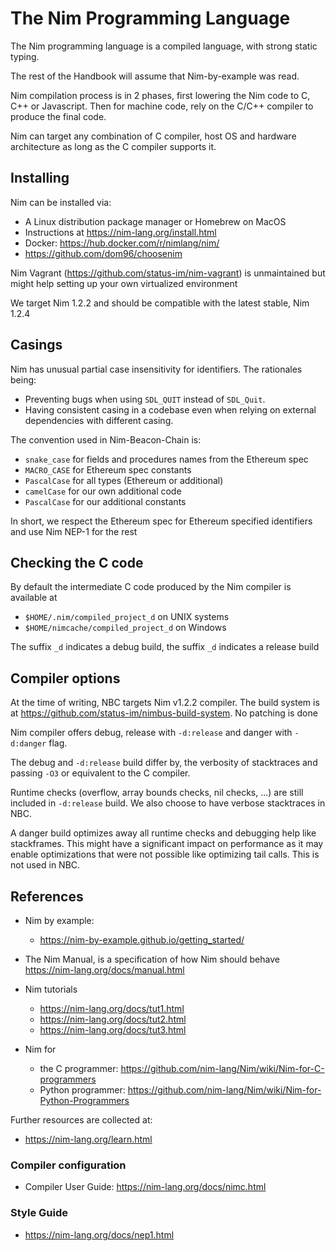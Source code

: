 # The Nim Programming Language

The Nim programming language is a compiled language, with strong static typing.

The rest of the Handbook will assume that Nim-by-example was read.

Nim compilation process is in 2 phases, first lowering the Nim code to C, C++ or Javascript. Then for machine code, rely on the C/C++ compiler to produce the final code.

Nim can target any combination of C compiler, host OS and hardware architecture as long as the C compiler supports it.

## Installing

Nim can be installed via:
- A Linux distribution package manager or Homebrew on MacOS
- Instructions at https://nim-lang.org/install.html
- Docker: https://hub.docker.com/r/nimlang/nim/
- https://github.com/dom96/choosenim

Nim Vagrant (https://github.com/status-im/nim-vagrant) is unmaintained but might
help setting up your own virtualized environment

We target Nim 1.2.2 and should be compatible with the latest stable, Nim 1.2.4

## Casings

Nim has unusual partial case insensitivity for identifiers. The rationales being:
- Preventing bugs when using `SDL_QUIT` instead of `SDL_Quit`.
- Having consistent casing in a codebase even when relying on external dependencies with different casing.

The convention used in Nim-Beacon-Chain is:
- `snake_case` for fields and procedures names from the Ethereum spec
- `MACRO_CASE` for Ethereum spec constants
- `PascalCase` for all types (Ethereum or additional)
- `camelCase` for our own additional code
- `PascalCase` for our additional constants

In short, we respect the Ethereum spec for Ethereum specified identifiers
and use Nim NEP-1 for the rest

## Checking the C code

By default the intermediate C code produced by the Nim compiler is available at

- `$HOME/.nim/compiled_project_d` on UNIX systems
- `$HOME/nimcache/compiled_project_d` on Windows

The suffix `_d` indicates a debug build, the suffix `_d` indicates a release build

## Compiler options

At the time of writing, NBC targets Nim v1.2.2 compiler.
The build system is at https://github.com/status-im/nimbus-build-system.
No patching is done

Nim compiler offers debug, release with `-d:release` and danger with `-d:danger` flag.

The debug and `-d:release` build differ by, the verbosity of stacktraces and passing `-O3` or equivalent to the C compiler.

Runtime checks (overflow, array bounds checks, nil checks, ...) are still included in `-d:release` build. We also choose to have verbose stacktraces in NBC.

A danger build optimizes away all runtime checks and debugging help like stackframes. This might have a significant impact on performance
as it may enable optimizations that were not possible like optimizing tail calls. This is not used in NBC.

## References

- Nim by example:
  - https://nim-by-example.github.io/getting_started/

- The Nim Manual, is a specification of how Nim should behave\
  https://nim-lang.org/docs/manual.html

- Nim tutorials
  - https://nim-lang.org/docs/tut1.html
  - https://nim-lang.org/docs/tut2.html
  - https://nim-lang.org/docs/tut3.html

- Nim for
  - the C programmer: https://github.com/nim-lang/Nim/wiki/Nim-for-C-programmers
  - Python programmer: https://github.com/nim-lang/Nim/wiki/Nim-for-Python-Programmers

Further resources are collected at:
- https://nim-lang.org/learn.html

### Compiler configuration

- Compiler User Guide: https://nim-lang.org/docs/nimc.html

### Style Guide

- https://nim-lang.org/docs/nep1.html
